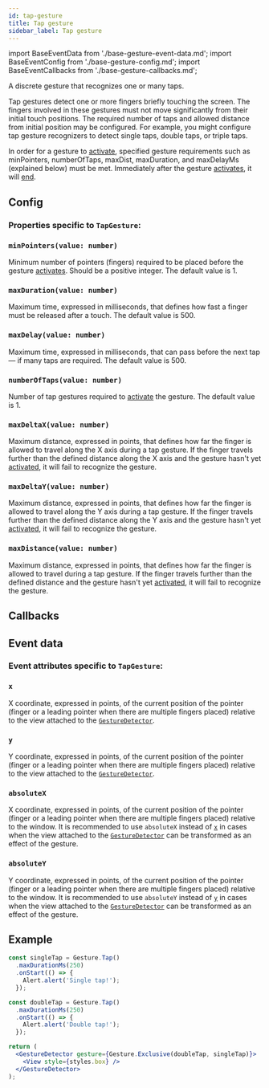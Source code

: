 ```yaml
---
id: tap-gesture
title: Tap gesture
sidebar_label: Tap gesture
---
```


import BaseEventData from './base-gesture-event-data.md';
import BaseEventConfig from './base-gesture-config.md';
import BaseEventCallbacks from './base-gesture-callbacks.md';

A discrete gesture that recognizes one or many taps.

Tap gestures detect one or more fingers briefly touching the screen.
The fingers involved in these gestures must not move significantly from their initial touch positions.
The required number of taps and allowed distance from initial position may be configured.
For example, you might configure tap gesture recognizers to detect single taps, double taps, or triple taps.

In order for a gesture to [activate](../../under-the-hood/states-events.md#active), specified gesture requirements such as minPointers, numberOfTaps, maxDist, maxDuration, and maxDelayMs (explained below) must be met. Immediately after the gesture [activates](../../under-the-hood/states-events.md#active), it will [end](../../under-the-hood/states-events.md#end).

## Config

### Properties specific to `TapGesture`:

### `minPointers(value: number)`

Minimum number of pointers (fingers) required to be placed before the gesture [activates](../../under-the-hood/states-events.md#active). Should be a positive integer. The default value is 1.

### `maxDuration(value: number)`

Maximum time, expressed in milliseconds, that defines how fast a finger must be released after a touch. The default value is 500.

### `maxDelay(value: number)`

Maximum time, expressed in milliseconds, that can pass before the next tap — if many taps are required. The default value is 500.

### `numberOfTaps(value: number)`

Number of tap gestures required to [activate](../../under-the-hood/states-events.md#active) the gesture. The default value is 1.

### `maxDeltaX(value: number)`

Maximum distance, expressed in points, that defines how far the finger is allowed to travel along the X axis during a tap gesture. If the finger travels further than the defined distance along the X axis and the gesture hasn't yet [activated](../../under-the-hood/states-events.md#active), it will fail to recognize the gesture.

### `maxDeltaY(value: number)`

Maximum distance, expressed in points, that defines how far the finger is allowed to travel along the Y axis during a tap gesture. If the finger travels further than the defined distance along the Y axis and the gesture hasn't yet [activated](../../under-the-hood/states-events.md#active), it will fail to recognize the gesture.

### `maxDistance(value: number)`

Maximum distance, expressed in points, that defines how far the finger is allowed to travel during a tap gesture. If the finger travels further than the defined distance and the gesture hasn't yet [activated](../../under-the-hood/states-events.md#active), it will fail to recognize the gesture.

<BaseEventConfig />

## Callbacks

<BaseEventCallbacks />

## Event data

### Event attributes specific to `TapGesture`:

### `x`

X coordinate, expressed in points, of the current position of the pointer (finger or a leading pointer when there are multiple fingers placed) relative to the view attached to the [`GestureDetector`](./gesture-detector.md).

### `y`

Y coordinate, expressed in points, of the current position of the pointer (finger or a leading pointer when there are multiple fingers placed) relative to the view attached to the [`GestureDetector`](./gesture-detector.md).

### `absoluteX`

X coordinate, expressed in points, of the current position of the pointer (finger or a leading pointer when there are multiple fingers placed) relative to the window. It is recommended to use `absoluteX` instead of [`x`](#x) in cases when the view attached to the [`GestureDetector`](./gesture-detector.md) can be transformed as an effect of the gesture.

### `absoluteY`

Y coordinate, expressed in points, of the current position of the pointer (finger or a leading pointer when there are multiple fingers placed) relative to the window. It is recommended to use `absoluteY` instead of [`y`](#y) in cases when the view attached to the [`GestureDetector`](./gesture-detector.md) can be transformed as an effect of the gesture.

<BaseEventData />

## Example

```jsx
const singleTap = Gesture.Tap()
  .maxDurationMs(250)
  .onStart(() => {
    Alert.alert('Single tap!');
  });

const doubleTap = Gesture.Tap()
  .maxDurationMs(250)
  .onStart(() => {
    Alert.alert('Double tap!');
  });

return (
  <GestureDetector gesture={Gesture.Exclusive(doubleTap, singleTap)}>
    <View style={styles.box} />
  </GestureDetector>
);
```
